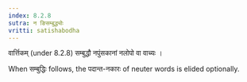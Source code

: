 ```yaml
---
index: 8.2.8
sutra: न ङिसम्बुद्ध्योः
vritti: satishabodha
---
```



 वार्त्तिकम् (under 8.2.8) सम्बुद्धौ नपुंसकानां नलोपो वा वाच्यः । 


When सम्बुद्धिः follows, the पदान्त-नकारः of neuter words is elided optionally. 


